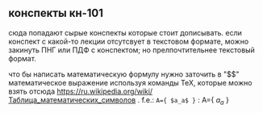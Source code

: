конспекты кн-101
---
сюда попадают сырые конспекты которые стоит дописывать. если конспект с какой-то лекции отсутсвует в текстовом формате, можно закинуть ПНГ или ПДФ с конспектом; но прелпочтительнее текстовый формат.

что бы написать математическую формулу нужно заточить в "$$" математическое выражение используя команды TeX, которые можно взять отсюда https://ru.wikipedia.org/wiki/Таблица_математических_символов .
f.e.: `A={ $a_a$ }` : A={ $a_a$ }
